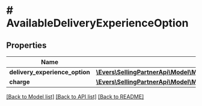 # # AvailableDeliveryExperienceOption

## Properties

Name | Type | Description | Notes
------------ | ------------- | ------------- | -------------
**delivery_experience_option** | [**\Evers\SellingPartnerApi\Model\MerchantFulfillment\DeliveryExperienceOption**](DeliveryExperienceOption.md) |  |
**charge** | [**\Evers\SellingPartnerApi\Model\MerchantFulfillment\CurrencyAmount**](CurrencyAmount.md) |  |

[[Back to Model list]](../../README.md#models) [[Back to API list]](../../README.md#endpoints) [[Back to README]](../../README.md)
